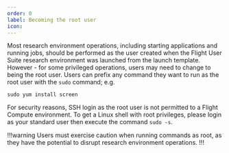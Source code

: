 ```yaml
---
order: 0
label: Becoming the root user
icon: 
---
```


Most research environment operations, including starting applications and running jobs, should be performed as the user created when the Flight User Suite research environment was launched from the launch template. However - for some privileged operations, users may need to change to being the root user. Users can prefix any command they want to run as the root user with the `sudo` command; e.g.

`sudo yum install screen`

For security reasons, SSH login as the root user is not permitted to a Flight Compute environment. To get a Linux shell with root privileges, please login as your standard user then execute the command `sudo -s`.


!!!warning
Users must exercise caution when running commands as root, as they have the potential to disrupt research environment operations.
!!!